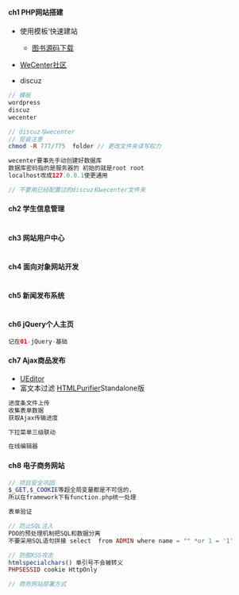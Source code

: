 #### **ch1 PHP网站搭建**

* 使用模板‘快速建站
  * [图书源码下载](http://book.boxuegu.com/php_ajax/)

* [WeCenter社区](http://www.wecenter.com/)

* discuz

```php
// 模板
wordpress
discuz
wecenter

// discuz与wecenter
// 安装注意
chmod -R 777/775  folder // 更改文件夹读写权力

wecenter要事先手动创建好数据库
数据库密码指的是服务器的 初始的就是root root
localhost改成127.0.0.1使更通用

// 不要用已经配置过的discuz和wecenter文件夹
```

#### **ch2 学生信息管理**

```

```

#### **ch3 网站用户中心**

```

```

#### **ch4 面向对象网站开发**

```

```

#### **ch5 新闻发布系统**

```

```

#### **ch6 jQuery个人主页**

```php
记在01-jQuery-基础
```

#### **ch7 Ajax商品发布**

* [UEditor](#)   
* 富文本过滤 [HTMLPurifier](http://htmlpurifier.org/download)Standalone版

```php
进度条文件上传
收集表单数据
获取Ajax传输进度

下拉菜单三级联动

在线编辑器
```

#### **ch8 电子商务网站**

```php
// 项目安全巩固
$_GET,$_COOKIE等超全局变量都是不可信的，
所以在framework下有function.php统一处理

表单验证

// 防止SQL注入
PDO的预处理机制把SQL和数据分离
不要采用SQL语句拼接 select  from ADMIN where name = "" *or 1 = '1'

// 防御XSS攻击
htmlspecialchars() 单引号不会被转义
PHPSESSID cookie HttpOnly

// 商务网站部署方式
```



